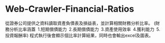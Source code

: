 # Web-Crawler-Financial-Ratios
從證券公司提供之資料讀取資產負債表及損益表，並計算相關財務分析比率。
(財務分析比率涵蓋 1.短期償債能力 2.長期償債能力 3.資產使用效率 4.獲利能力 5.投資報酬率)
程式執行後會顯示個比率計算結果，同時也會輸出excel及圖表。
